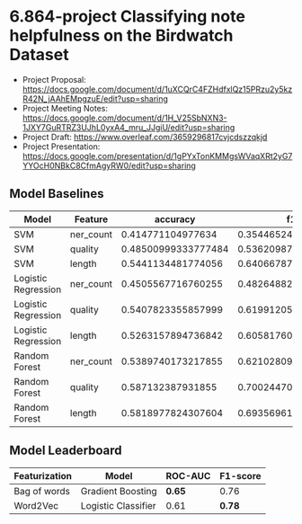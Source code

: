 # 6.864-project Classifying note helpfulness on the Birdwatch Dataset

* Project Proposal: https://docs.google.com/document/d/1uXCQrC4FZHdfxlQz15PRzu2y5kzR42N_jAAhEMpgzuE/edit?usp=sharing
* Project Meeting Notes: https://docs.google.com/document/d/1H_V25SbNXN3-1JXY7GuRTRZ3UJhL0yxA4_mru_JJgiU/edit?usp=sharing
* Project Draft: https://www.overleaf.com/3659296817cvjcdszzqkjd
* Project Presentation: https://docs.google.com/presentation/d/1gPYxTonKMMgsWVaqXRt2yG7YYOcH0NBkC8CfmAgyRW0/edit?usp=sharing

## Model Baselines

Model | Feature | accuracy | f1 | precision | recall | average precision | roc_auc
-----------| -------------- | -------------|------------------|-------------------------| --------------------- | ----------------- |----------
SVM | ner_count | 0.414771104977634 | 0.35446524013483055 | 0.7135805140955456 | 0.23579796909871645 | 0.6587610614224928 | 0.5330920837908776
SVM | quality | 0.48500999333777484 | 0.5362098717793582 | 0.7275435539965197 | 0.42455729713131396 | 0.6782296790345478 | 0.569814379845463
SVM | length | 0.5441134481774056 | 0.6406678702564477 | 0.7221161181632643 | 0.5757306011017966 | 0.6880600792380256 | 0.5893439664382519
Logistic Regression | ner_count | 0.4505567716760255 | 0.48264882537735443 | 0.6882557610583585 | 0.3716295979749051 | 0.6590934124364873 | 0.5349838616481061
Logistic Regression | quality | 0.5407823355857999 | 0.6199120524096 | 0.7159046177743338 | 0.5466183528536525 | 0.6823279234696285 | 0.5789411730726411
Logistic Regression | length | 0.5263157894736842 | 0.6058176037263575 | 0.7187743254108871 | 0.5235420043067095 | 0.6821213397823485 | 0.5782247605197893
Random Forest| ner_count| 0.5389740173217855| 0.6210280988035914| 0.6779465488416294| 0.572926805548559| 0.6625290887494052| 0.5425906959663964
Random Forest| quality| 0.587132387931855| 0.7002447049122904| 0.7256804181650639| 0.676531695996744| 0.698562729435229| 0.6091099140643317
Random Forest| length| 0.5818977824307604| 0.69356961653123| 0.7068161231746727| 0.6808104839882847| 0.6860784281660135| 0.5873639339092807

## Model Leaderboard

Featurization | Model | ROC-AUC | F1-score
------------- | ----- | ------- | -------
Bag of words | Gradient Boosting | **0.65** | 0.76
Word2Vec | Logistic Classifier | 0.61 | **0.78** 
